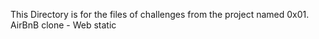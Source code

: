 This Directory is for the files of challenges from the project named 0x01. AirBnB clone - Web static
